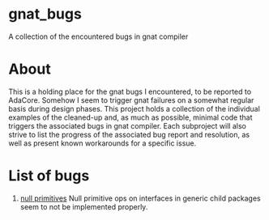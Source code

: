 # gnat_bugs
A collection of the encountered bugs in gnat compiler

# About
This is a holding place for the gnat bugs I encountered, to be reported to AdaCore. Somehow I seem to trigger gnat failures on a somewhat regular basis during design phases. This project holds a collection of the individual examples of the cleaned-up and, as much as possible, minimal code that triggers the associated bugs in gnat compiler. Each subproject will also strive to list the progress of the associated bug report and resolution, as well as present known workarounds for a specific issue.

# List of bugs

1. [null primitives](gb_01/)  Null primitive ops on interfaces in generic child packages seem to not be implemented properly.
